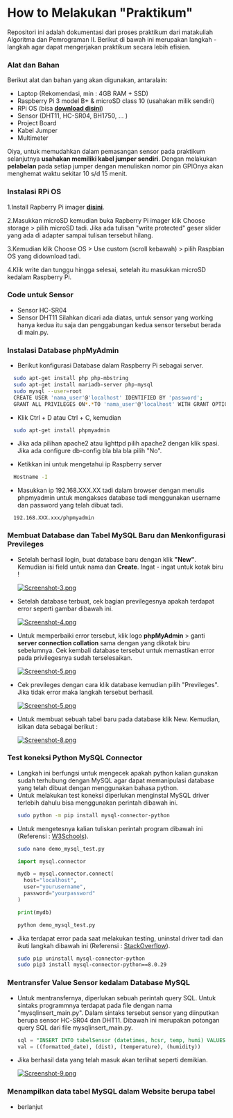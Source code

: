
# How to Melakukan "Praktikum"

Repositori ini adalah dokumentasi dari proses praktikum dari matakuliah Algoritma dan Pemrograman II. Berikut di bawah ini merupakan langkah - langkah agar dapat mengerjakan praktikum secara lebih efisien.


### Alat dan Bahan

Berikut alat dan bahan yang akan digunakan, antaralain:

- Laptop (Rekomendasi, min : 4GB RAM + SSD)
- Raspberry Pi 3 model B+ & microSD class 10 (usahakan milik sendiri)
- RPi OS (bisa **[download disini](https://downloads.raspberrypi.org/raspios_arm64/images/raspios_arm64-2022-09-26/2022-09-22-raspios-bullseye-arm64.img.xz)**)
- Sensor (DHT11, HC-SR04, BH1750, ... )
- Project Board
- Kabel Jumper
- Multimeter

Oiya, untuk memudahkan dalam pemasangan sensor pada praktikum selanjutnya **usahakan memiliki kabel jumper sendiri**. Dengan melakukan **pelabelan** pada setiap jumper dengan menuliskan nomor pin GPIOnya akan menghemat waktu sekitar 10 s/d 15 menit.

###  Instalasi RPi OS

 1.Install Rapberry Pi imager **[disini](https://downloads.raspberrypi.org/imager/imager_latest.exe)**.
  
 2.Masukkan microSD kemudian buka Rapberry Pi imager klik Choose storage > pilih microSD tadi. Jika ada tulisan "write protected" geser slider yang ada di adapter sampai tulisan tersebut hilang.
  
 3.Kemudian klik Choose OS > Use custom (scroll kebawah) > pilih Raspbian OS yang didownload tadi.

 4.Klik write dan tunggu hingga selesai, setelah itu masukkan microSD kedalam Raspberry Pi.

### Code untuk Sensor

- Sensor HC-SR04
- Sensor DHT11
Silahkan dicari ada diatas, untuk sensor yang working hanya kedua itu saja dan penggabungan kedua sensor tersebut berada di main.py.

### Instalasi Database phpMyAdmin

- Berikut konfigurasi Database dalam Raspberry Pi sebagai server.
```bash
  sudo apt-get install php php-mbstring
  sudo apt-get install mariadb-server php-mysql
  sudo mysql --user=root
  CREATE USER 'nama_user'@'localhost' IDENTIFIED BY 'password';
  GRANT ALL PRIVILEGES ON*.*TO 'nama_user'@'localhost' WITH GRANT OPTION;
```

- Klik Ctrl + D atau Ctrl + C, kemudian
```bash
  sudo apt-get install phpmyadmin
```
- Jika ada pilihan apache2 atau lighttpd pilih apache2 dengan klik spasi.
  Jika ada configure db-config bla bla bla pilih "No".

- Ketikkan ini untuk mengetahui ip Raspberry server
```bash
  Hostname -I
```
- Masukkan ip 192.168.XXX.XX tadi dalam browser dengan menulis phpmyadmin untuk mengakses database tadi menggunakan username dan password yang telah dibuat tadi.
```url
  192.168.XXX.xxx/phpmyadmin
```
### Membuat Database dan Tabel MySQL Baru dan Menkonfigurasi Previleges

- Setelah berhasil login, buat database baru dengan klik **"New"**. Kemudian isi field untuk nama dan **Create**. Ingat - ingat untuk kotak biru !

  [![Screenshot-3.png](https://i.postimg.cc/0ycfg3P7/Screenshot-3.png)](https://postimg.cc/JsHJZpyh)

- Setelah database terbuat, cek bagian previlegesnya apakah terdapat error seperti gambar dibawah ini.

  [![Screenshot-4.png](https://i.postimg.cc/XvMBZkjp/Screenshot-4.png)](https://postimg.cc/Hr2kR57g)

- Untuk memperbaiki error tersebut, klik logo **phpMyAdmin** > ganti **server connection collation** sama dengan yang dikotak biru sebelumnya. Cek kembali database tersebut untuk memastikan error pada privilegesnya sudah terselesaikan.

  [![Screenshot-5.png](https://i.postimg.cc/8kF2PR02/Screenshot-5.png)](https://postimg.cc/jCbgM7Kc)

- Cek previleges dengan cara klik database kemudian pilih "Previleges". Jika tidak error maka langkah tersebut berhasil.

   [![Screenshot-5.png](https://i.ibb.co/MhhjFd0/Screenshot-6.png)](https://ibb.co/JddbDZJ)

- Untuk membuat sebuah tabel baru pada database klik New. Kemudian, isikan data sebagai berikut :

    [![Screenshot-8.png](https://i.postimg.cc/Bvb5mcNR/Screenshot-8.png)](https://postimg.cc/QBLWt72q)

### Test koneksi Python MySQL Connector

- Langkah ini berfungsi untuk mengecek apakah python kalian gunakan sudah terhubung dengan MySQL agar dapat memanipulasi database yang telah dibuat dengan menggunakan bahasa python.
- Untuk melakukan test koneksi diperlukan menginstal MySQL driver terlebih dahulu bisa menggunakan perintah dibawah ini.
  ```bash
  sudo python -m pip install mysql-connector-python
  ```
- Untuk mengetesnya kalian tuliskan perintah program dibawah ini (Referensi : [W3Schools](https://www.w3schools.com/python/python_mysql_getstarted.asp)).
  ```bash
  sudo nano demo_mysql_test.py
  ```
  ```python
  import mysql.connector

  mydb = mysql.connector.connect(
    host="localhost",
    user="yourusername",
    password="yourpassword"
  )

  print(mydb) 
  ```
  ```bash
  python demo_mysql_test.py
  ```
- Jika terdapat error pada saat melakukan testing, uninstal driver tadi dan ikuti langkah dibawah ini (Referensi : [StackOverflow](https://stackoverflow.com/questions/73244027/character-set-utf8-unsupported-in-python-mysql-connector)).
  ```bash
  sudo pip uninstall mysql-connector-python
  sudo pip3 install mysql-connector-python==8.0.29
  ```
### Mentransfer Value Sensor kedalam Database MySQL

- Untuk mentransfernya, diperlukan sebuah perintah query SQL. Untuk sintaks programmnya terdapat pada file dengan nama "mysqlinsert_main.py". Dalam sintaks tersebut sensor yang diinputkan berupa sensor HC-SR04 dan DHT11. Dibawah ini merupakan potongan query SQL dari file mysqlinsert_main.py.
  ```sql
  sql = "INSERT INTO tabelSensor (datetimes, hcsr, temp, humi) VALUES (%s, %s, %s, %s)"
  val = ((formatted_date), (dist), (temperature), (humidity))
  ```
- Jika berhasil data yang telah masuk akan terlihat seperti demikian.

  [![Screenshot-9.png](https://i.postimg.cc/VkQZdTf4/Screenshot-9.png)](https://postimg.cc/jLc41MJJ)

### Menampilkan data tabel MySQL dalam Website berupa tabel

- berlanjut
